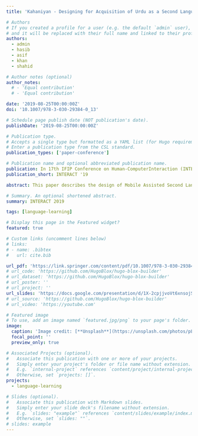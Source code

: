```yaml
---
title: 'Kahaniyan - Designing for Acquisition of Urdu as a Second Language'

# Authors
# If you created a profile for a user (e.g. the default `admin` user), write the username (folder name) here
# and it will be replaced with their full name and linked to their profile.
authors:
  - admin
  - hasib
  - asif
  - khan
  - shahid

# Author notes (optional)
author_notes:
  # - 'Equal contribution'
  # - 'Equal contribution'

date: '2019-08-25T00:00:00Z'
doi: '10.1007/978-3-030-29384-0_13'

# Schedule page publish date (NOT publication's date).
publishDate: '2019-08-25T00:00:00Z'

# Publication type.
# Accepts a single type but formatted as a YAML list (for Hugo requirements).
# Enter a publication type from the CSL standard.
publication_types: ['paper-conference']

# Publication name and optional abbreviated publication name.
publication: In 17th IFIP Conference on Human-ComputerInteraction (INTERACT '19)
publication_short: INTERACT '19

abstract: This paper describes the design of Mobile Assisted Second Language Learning Application (MASLL) - Kahaniyan - created to assist non-native primary school children in learning Urdu. We explore the use of gamification to assist language learning within the context of interactive storytelling. The final design presented in this paper demonstrates how psychological and linguistic aspects coupled with contextual task analysis can be used to create a second language learning tool. The study also reports the results of the user study and the evaluation of the application which was conducted with 32 primary school students. Our results show a positive influence on learning outcomes, with findings that hold great significance for future work on designing MASLL for languages written in Arabic or Persian script.

# Summary. An optional shortened abstract.
summary: INTERACT 2019

tags: [language-learning]

# Display this page in the Featured widget?
featured: true

# Custom links (uncomment lines below)
# links:
# - name: .bibtex
#   url: cite.bib

url_pdf: 'https://link.springer.com/content/pdf/10.1007/978-3-030-29384-0_13.pdf?pdf=inline%20link'
# url_code: 'https://github.com/HugoBlox/hugo-blox-builder'
# url_dataset: 'https://github.com/HugoBlox/hugo-blox-builder'
# url_poster: ''
# url_project: ''
url_slides: 'https://docs.google.com/presentation/d/1X-2cpjjvoVt6xnsojSz_1ez9Y0hLdcbF/edit?usp=sharing&ouid=108965496603216217412&rtpof=true&sd=true'
# url_source: 'https://github.com/HugoBlox/hugo-blox-builder'
# url_video: 'https://youtube.com'

# Featured image
# To use, add an image named `featured.jpg/png` to your page's folder.
image:
  caption: 'Image credit: [**Unsplash**](https://unsplash.com/photos/pLCdAaMFLTE)'
  focal_point: ''
  preview_only: true

# Associated Projects (optional).
#   Associate this publication with one or more of your projects.
#   Simply enter your project's folder or file name without extension.
#   E.g. `internal-project` references `content/project/internal-project/index.md`.
#   Otherwise, set `projects: []`.
projects:
  - language-learning

# Slides (optional).
#   Associate this publication with Markdown slides.
#   Simply enter your slide deck's filename without extension.
#   E.g. `slides: "example"` references `content/slides/example/index.md`.
#   Otherwise, set `slides: ""`.
# slides: example
---
```


<!-- {{% callout note %}}
Click the _Cite_ button above to demo the feature to enable visitors to import publication metadata into their reference management software.
{{% /callout %}}

{{% callout note %}}
Create your slides in Markdown - click the _Slides_ button to check out the example.
{{% /callout %}} -->

<!-- Add the publication's **full text** or **supplementary notes** here. You can use rich formatting such as including [code, math, and images](https://docs.hugoblox.com/content/writing-markdown-latex/). -->
